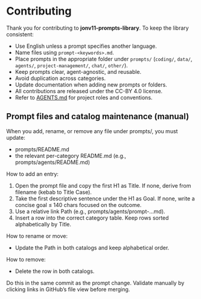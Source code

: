 # Contributing

Thank you for contributing to **jonv11-prompts-library**. To keep the library consistent:

- Use English unless a prompt specifies another language.
- Name files using `prompt-<keywords>.md`.
- Place prompts in the appropriate folder under `prompts/` (`coding/`, `data/`, `agents/`, `project-management/`, `chat/`, `other/`).
- Keep prompts clear, agent-agnostic, and reusable.
- Avoid duplication across categories.
- Update documentation when adding new prompts or folders.
- All contributions are released under the CC-BY 4.0 license.
- Refer to [AGENTS.md](AGENTS.md) for project roles and conventions.

## Prompt files and catalog maintenance (manual)

When you add, rename, or remove any file under prompts/, you must update:

- prompts/README.md
- the relevant per-category README.md (e.g., prompts/agents/README.md)

How to add an entry:

1. Open the prompt file and copy the first H1 as Title. If none, derive from filename (kebab to Title Case).
2. Take the first descriptive sentence under the H1 as Goal. If none, write a concise goal ≤ 140 chars focused on the outcome.
3. Use a relative link Path (e.g., prompts/agents/prompt-…md).
4. Insert a row into the correct category table. Keep rows sorted alphabetically by Title.

How to rename or move:

- Update the Path in both catalogs and keep alphabetical order.

How to remove:

- Delete the row in both catalogs.

Do this in the same commit as the prompt change.
Validate manually by clicking links in GitHub’s file view before merging.
